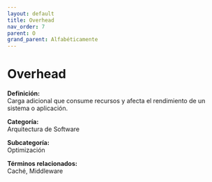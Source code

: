 ```yaml
---
layout: default
title: Overhead
nav_order: 7
parent: O
grand_parent: Alfabéticamente
---
```


# Overhead

**Definición:**  
Carga adicional que consume recursos y afecta el rendimiento de un sistema o aplicación.

**Categoría:**  
Arquitectura de Software  

**Subcategoría:**  
Optimización

**Términos relacionados:**  
Caché, Middleware
